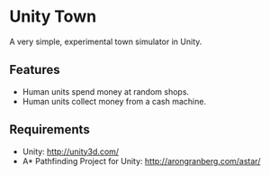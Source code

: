 # Unity Town

A very simple, experimental town simulator in Unity.

## Features

* Human units spend money at random shops.
* Human units collect money from a cash machine.

## Requirements

* Unity: http://unity3d.com/
* A* Pathfinding Project for Unity: http://arongranberg.com/astar/